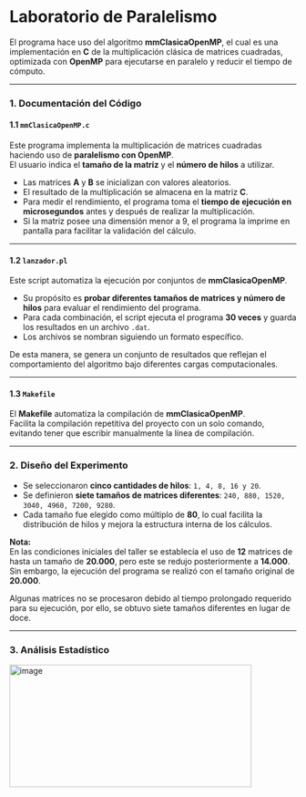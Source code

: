 # Laboratorio de Paralelismo

El programa hace uso del algoritmo **mmClasicaOpenMP**, el cual es una implementación en **C** de la multiplicación clásica de matrices cuadradas, optimizada con **OpenMP** para ejecutarse en paralelo y reducir el tiempo de cómputo.

---

### 1. Documentación del Código

#### 1.1 `mmClasicaOpenMP.c`
Este programa implementa la multiplicación de matrices cuadradas haciendo uso de **paralelismo con OpenMP**.  
El usuario indica el **tamaño de la matriz** y el **número de hilos** a utilizar.  

- Las matrices **A** y **B** se inicializan con valores aleatorios.  
- El resultado de la multiplicación se almacena en la matriz **C**.  
- Para medir el rendimiento, el programa toma el **tiempo de ejecución en microsegundos** antes y después de realizar la multiplicación.  
- Si la matriz posee una dimensión menor a 9, el programa la imprime en pantalla para facilitar la validación del cálculo.  

---

#### 1.2 `lanzador.pl`
Este script automatiza la ejecución por conjuntos de **mmClasicaOpenMP**.  

- Su propósito es **probar diferentes tamaños de matrices y número de hilos** para evaluar el rendimiento del programa.  
- Para cada combinación, el script ejecuta el programa **30 veces** y guarda los resultados en un archivo `.dat`.  
- Los archivos se nombran siguiendo un formato específico.

De esta manera, se genera un conjunto de resultados que reflejan el comportamiento del algoritmo bajo diferentes cargas computacionales.  

---

#### 1.3 `Makefile`
El **Makefile** automatiza la compilación de **mmClasicaOpenMP**.  
Facilita la compilación repetitiva del proyecto con un solo comando, evitando tener que escribir manualmente la línea de compilación.  

---

### 2. Diseño del Experimento

- Se seleccionaron **cinco cantidades de hilos**: `1, 4, 8, 16 y 20`.  
- Se definieron **siete tamaños de matrices diferentes**: `240, 880, 1520, 3040, 4960, 7200, 9280`.
- Cada tamaño fue elegido como múltiplo de **80**, lo cual facilita la distribución de hilos y mejora la estructura interna de los cálculos.  


**Nota:**  
En las condiciones iniciales del taller se establecía el uso de **12** matrices de hasta un tamaño de **20.000**, pero este se redujo posteriormente a **14.000**.  
Sin embargo, la ejecución del programa se realizó con el tamaño original de **20.000**.  

Algunas matrices no se procesaron debido al tiempo prolongado requerido para su ejecución, por ello, se obtuvo siete tamaños diferentes en lugar de doce. 

---

### 3. Análisis Estadístico

<img width="425" height="215" alt="image" src="https://github.com/user-attachments/assets/f823d48a-4969-4788-8ceb-63820939f1cd" />

